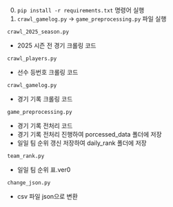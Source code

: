 0. `pip install -r requirements.txt` 명령어 실행
1. `crawl_gamelog.py` -> `game_preprocessing.py` 파일 실행


`crawl_2025_season.py`
- 2025 시즌 전 경기 크롤링 코드

`crawl_players.py`
- 선수 등번호 크롤링 코드

`crawl_gamelog.py`
- 경기 기록 크롤링 코드

`game_preprocessing.py`
- 경기 기록 전처리 코드
- 경기 기록 전처리 진행하여 porcessed_data 폴더에 저장
- 일일 팀 순위 갱신 저장하여 daily_rank 폴더에 저장

`team_rank.py`
- 일일 팀 순위 표.ver0


`change_json.py`
- csv 파일 json으로 변환